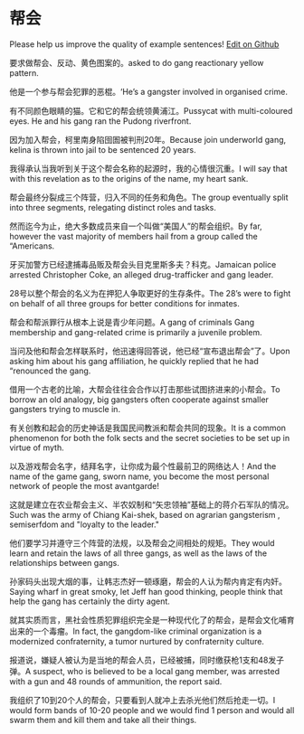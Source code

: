# 帮会

Please help us improve the quality of example sentences! [Edit on Github](https://github.com/jiyushe/jiyu-example-sentence-source/blob/main/chinese/banghui.md)

<p><span class="chinese">要求做帮会、反动、黄色图案的。</span><span class="english">asked to do gang reactionary yellow pattern.</span></p>

<p><span class="chinese">他是一个参与帮会犯罪的恶棍。</span><span class="english">‘He’s a gangster involved in organised crime.</span></p>

<p><span class="chinese">有不同颜色眼睛的猫。它和它的帮会统领黄浦江。</span><span class="english">Pussycat with multi-coloured eyes. He and his gang ran the Pudong riverfront.</span></p>

<p><span class="chinese">因为加入帮会，柯里南身陷囹圄被判刑20年。</span><span class="english">Because join underworld gang, kelina is thrown into jail to be sentenced 20 years.</span></p>

<p><span class="chinese">我得承认当我听到关于这个帮会名称的起源时，我的心情很沉重。</span><span class="english">I will say that with this revelation as to the origins of the name, my heart sank.</span></p>

<p><span class="chinese">帮会最终分裂成三个阵营，归入不同的任务和角色。</span><span class="english">The group eventually split into three segments, relegating distinct roles and tasks.</span></p>

<p><span class="chinese">然而迄今为止，绝大多数成员来自一个叫做“美国人”的帮会组织。</span><span class="english">By far, however the vast majority of members hail from a group called the “Americans.</span></p>

<p><span class="chinese">牙买加警方已经逮捕毒品贩及帮会头目克里斯多夫？科克。</span><span class="english">Jamaican police arrested Christopher Coke, an alleged drug-trafficker and gang leader.</span></p>

<p><span class="chinese">28号以整个帮会的名义为在押犯人争取更好的生存条件。</span><span class="english">The 28’s were to fight on behalf of all three groups for better conditions for inmates.</span></p>

<p><span class="chinese">帮会和帮派罪行从根本上说是青少年问题。</span><span class="english">A gang of criminals Gang membership and gang-related crime is primarily a juvenile problem.</span></p>

<p><span class="chinese">当问及他和帮会怎样联系时，他迅速得回答说，他已经“宣布退出帮会”了。</span><span class="english">Upon asking him about his gang affiliation, he quickly replied that he had “renounced the gang.</span></p>

<p><span class="chinese">借用一个古老的比喻，大帮会往往会合作以打击那些试图挤进来的小帮会。</span><span class="english">To borrow an old analogy, big gangsters often cooperate against smaller gangsters trying to muscle in.</span></p>

<p><span class="chinese">有关创教和起会的历史神话是我国民间教派和帮会共同的现象。</span><span class="english">It is a common phenomenon for both the folk sects and the secret societies to be set up in virtue of myth.</span></p>

<p><span class="chinese">以及游戏帮会名字，结拜名字，让你成为最个性最前卫的网络达人！</span><span class="english">And the name of the game gang, sworn name, you become the most personal network of people the most avantgarde!</span></p>

<p><span class="chinese">这就是建立在农业帮会主义、半农奴制和“矢忠领袖”基础上的蒋介石军队的情况。</span><span class="english">Such was the army of Chiang Kai-shek, based on agrarian gangsterism , semiserfdom and "loyalty to the leader."</span></p>

<p><span class="chinese">他们要学习并遵守三个阵营的法规，以及帮会之间相处的规矩。</span><span class="english">They would learn and retain the laws of all three gangs, as well as the laws of the relationships between gangs.</span></p>

<p><span class="chinese">孙家码头出现大烟的事，让韩志杰好一顿琢磨，帮会的人认为帮内肯定有内奸。</span><span class="english">Saying wharf in great smoky, let Jeff han good thinking, people think that help the gang has certainly the dirty agent.</span></p>

<p><span class="chinese">就其实质而言，黑社会性质犯罪组织完全是一种现代化了的帮会，是帮会文化哺育出来的一个毒瘤。</span><span class="english">In fact, the gangdom-like criminal organization is a modernized confraternity, a tumor nurtured by confraternity culture.</span></p>

<p><span class="chinese">报道说，嫌疑人被认为是当地的帮会人员，已经被捕，同时缴获枪1支和48发子弹。</span><span class="english">A suspect, who is believed to be a local gang member, was arrested with a gun and 48 rounds of ammunition, the report said.</span></p>

<p><span class="chinese">我组织了10到20个人的帮会，只要看到人就冲上去杀光他们然后抢走一切。</span><span class="english">I would form bands of 10-20 people and we would find 1 person and would all swarm them and kill them and take all their things.</span></p>

